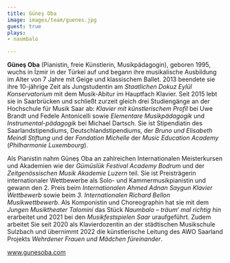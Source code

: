 ```yaml
---
title: Güneş Oba
image: images/team/guenes.jpg
guest: true
plays:
- naumbalo

---
```

**Güneş Oba** (Pianistin, freie Künstlerin, Musikpädagogin), geboren 1995, wuchs in İzmir in der Türkei auf und begann ihre musikalische Ausbildung im Alter von 7 Jahre mit Geige und klassischem Ballet. 2013 beendete sie ihre 10-jährige Zeit als Jungstudentin am _Staatlichen Dokuz Eylül Konservatorium_ mit dem Musik-Abitur im Hauptfach Klavier. Seit 2015 lebt sie in Saarbrücken und schließt zurzeit gleich drei Studiengänge an der Hochschule für Musik Saar ab: _Klavier mit künstlerischem Profil_ bei Uwe Brandt und Fedele Antonicelli sowie _Elementare Musikpädagogik_ und _Instrumental-pädagogik_ bei Michael Dartsch. Sie ist Stipendiatin des Saarlandstipendiums, Deutschlandstipendiums, der _Bruno und Elisabeth Meindl Stiftung_ und der _Fondation Michelle_ der _Music Education Academy_ (_Philharmonie Luxembourg_).

Als Pianistin nahm Güneş Oba an zahlreichen Internationalen Meisterkursen und Akademien wie der _Gümüslük Festival Academy Bodrum_ und der _Zeitgenössischen Musik Akademie Luzern_ teil. Sie ist Preisträgerin internationaler Wettbewerbe als Solo- und Kammermusikpianistin und gewann den 2. Preis beim _Internationalen Ahmed Adnan Saygun Klavier Wettbewerb_ sowie beim _3. Internationalen Richard Bellon Musikwettbewerb_. Als Komponistin und Choreographin hat sie mit dem _Jungen Musiktheater Talomini_ das Stück _Naumbalo – träum‘ mal richtig hin_ erarbeitet und 2021 bei den _Musikfestspielen Saar_ uraufgeführt. Zudem arbeitet Sie seit 2020 als Klavierdozentin an der städtischen Musikschule Sulzbach und übernimmt 2022 die künstlerische Leitung des AWO Saarland Projekts _Wehrdener Frauen und Mädchen füreinander_.

<a href="http://www.gunesoba.com" target="_blank">www.gunesoba.com</a>